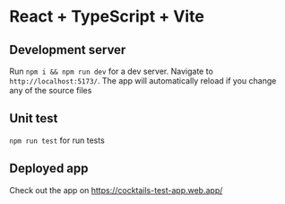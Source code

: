 # React + TypeScript + Vite

## Development server

Run `npm i && npm run dev` for a dev server. Navigate to `http://localhost:5173/`. The app will automatically reload if you change any of the source files

## Unit test

`npm run test` for run tests

## Deployed app

Check out the app on https://cocktails-test-app.web.app/
